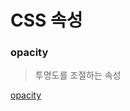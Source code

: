 # CSS 속성

### opacity

> 투명도를 조절하는 속성

[opacity](https://developer.mozilla.org/ko/docs/Web/CSS/opacity)